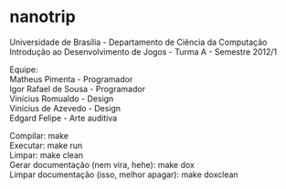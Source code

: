 nanotrip
========

Universidade de Brasília - Departamento de Ciência da Computação<br />
Introdução ao Desenvolvimento de Jogos - Turma A - Semestre 2012/1

Equipe:<br />
Matheus Pimenta - Programador<br />
Igor Rafael de Sousa - Programador<br />
Vinícius Romualdo - Design<br />
Vinícius de Azevedo - Design<br />
Edgard Felipe - Arte auditiva

Compilar: make<br />
Executar: make run<br />
Limpar: make clean<br />
Gerar documentação (nem vira, hehe): make dox<br />
Limpar documentação (isso, melhor apagar): make doxclean
